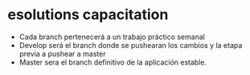 # esolutions capacitation<br>
- Cada branch pertenecerá a un trabajo práctico semanal<br>
- Develop será el branch donde se pushearan los cambios y la etapa previa a pushear a master<br>
- Master sera el branch definitivo de la aplicación estable.
